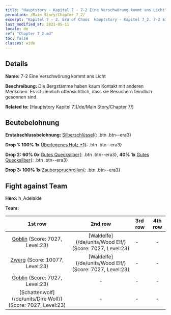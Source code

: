```yaml
---
title: "Hauptstory - Kapitel 7 - 7-2 Eine Verschwörung kommt ans Licht"
permalink: /Main Story/Chapter 7_2/
excerpt: "Kapitel 7 - 2. Era of Chaos  Hauptstory - Kapitel 7_2. 7-2 Eine Verschwörung kommt ans Licht"
last_modified_at: 2021-05-11
locale: de
ref: "Chapter 7_2.md"
toc: false
classes: wide
---
```


## Details

 **Name:** 7-2 Eine Verschwörung kommt ans Licht

 **Beschreibung:** Die Bergstämme haben kaum Kontakt mit anderen Menschen. Es ist ziemlich offensichtlich, dass sie Besuchern feindlich gesonnen sind.

 **Related to:** [Hauptstory Kapitel 7](/de/Main Story/Chapter 7/)

## Beutebelohnung

 **Erstabschlussbelohnung:** [Silberschlüssel](/ItemsDE/con_693/){: .btn .btn--era3}

 **Drop 1:** **100% 1x** [Überlegenes Holz +1](/ItemsDE/mat_20/){: .btn .btn--era3}

 **Drop 2:** **60% 0x** [Gutes Quecksilber](/ItemsDE/mat_14/){: .btn .btn--era3}, **40% 1x** [Gutes Quecksilber](/ItemsDE/mat_14/){: .btn .btn--era3}

 **Drop 3:** **100% 1x** [Zauberspruchrollen](/ItemsDE/con_694/){: .btn .btn--era3}


## Fight against Team
 **Hero:** h_Adelaide

 **Team:**


  | 1st row | 2nd row | 3rd row | 4th row |
  |:----:|:----:|:----|:----:|
  | [Goblin](/de/units/Goblin/) (Score: 7027, Level:23)  | [Waldelfe](/de/units/Wood Elf/) (Score: 7027, Level:23)  | - | - |
  | [Zwerg](/de/units/Dwarf/) (Score: 10077, Level:23)  | [Waldelfe](/de/units/Wood Elf/) (Score: 7027, Level:23)  | - | - |
  | [Goblin](/de/units/Goblin/) (Score: 7027, Level:23)  | - | - | - |
  | [Schattenwolf](/de/units/Dire Wolf/) (Score: 7027, Level:23)  | - | - | - |


